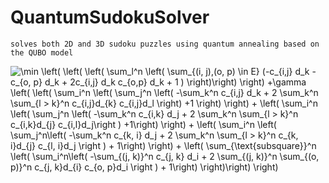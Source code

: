 # QuantumSudokuSolver
    solves both 2D and 3D sudoku puzzles using quantum annealing based on the QUBO model

<img src="https://latex.codecogs.com/gif.latex?\min&space;\left(&space;\left(&space;\left(&space;\sum_l^n&space;\left(&space;\sum_{(i,&space;j),(o,&space;p)&space;\in&space;E}&space;(-c_{i,j}&space;d_k&space;-&space;c_{o,&space;p}&space;d_k&space;&plus;&space;2c_{i,j}&space;d_k&space;c_{o,p}&space;d_k&space;&plus;&space;1&space;)&space;\right)\right)&space;\right)&space;&plus;\gamma&space;\left(&space;\left(&space;\sum_i^n&space;\left(&space;\sum_j^n&space;\left(&space;-\sum_k^n&space;c_{i,j}&space;d_k&space;&plus;&space;2&space;\sum_k^n&space;\sum_{l&space;>&space;k}^n&space;c_{i,j}d_{k}&space;c_{i,j}d_l&space;\right)&space;&plus;1&space;\right)&space;\right)&space;&plus;&space;\left(&space;\sum_i^n&space;\left(&space;\sum_j^n&space;\left(&space;-\sum_k^n&space;c_{i,k}&space;d_j&space;&plus;&space;2&space;\sum_k^n&space;\sum_{l&space;>&space;k}^n&space;c_{i,k}d_{j}&space;c_{i,l}d_j\right&space;)&space;&plus;1\right)&space;\right)&space;&plus;&space;\left(&space;\sum_i^n&space;\left(&space;\sum_j^n\left(&space;-\sum_k^n&space;c_{k,&space;i}&space;d_j&space;&plus;&space;2&space;\sum_k^n&space;\sum_{l&space;>&space;k}^n&space;c_{k,&space;i}d_{j}&space;c_{l,&space;i}d_j&space;\right&space;)&space;&plus;&space;1\right)&space;\right)&space;&plus;&space;\left(&space;\sum_{\text{subsquare}}^n&space;\left(&space;\sum_i^n\left(&space;-\sum_{(j,&space;k)}^n&space;c_{j,&space;k}&space;d_i&space;&plus;&space;2&space;\sum_{(j,&space;k)}^n&space;\sum_{(o,&space;p)}^n&space;c_{j,&space;k}d_{i}&space;c_{o,&space;p}d_i&space;\right&space;)&space;&plus;&space;1\right)&space;\right)\right)&space;\right)" title="\min \left( \left( \left( \sum_l^n \left( \sum_{(i, j),(o, p) \in E} (-c_{i,j} d_k - c_{o, p} d_k + 2c_{i,j} d_k c_{o,p} d_k + 1 ) \right)\right) \right) +\gamma \left( \left( \sum_i^n \left( \sum_j^n \left( -\sum_k^n c_{i,j} d_k + 2 \sum_k^n \sum_{l > k}^n c_{i,j}d_{k} c_{i,j}d_l \right) +1 \right) \right) + \left( \sum_i^n \left( \sum_j^n \left( -\sum_k^n c_{i,k} d_j + 2 \sum_k^n \sum_{l > k}^n c_{i,k}d_{j} c_{i,l}d_j\right ) +1\right) \right) + \left( \sum_i^n \left( \sum_j^n\left( -\sum_k^n c_{k, i} d_j + 2 \sum_k^n \sum_{l > k}^n c_{k, i}d_{j} c_{l, i}d_j \right ) + 1\right) \right) + \left( \sum_{\text{subsquare}}^n \left( \sum_i^n\left( -\sum_{(j, k)}^n c_{j, k} d_i + 2 \sum_{(j, k)}^n \sum_{(o, p)}^n c_{j, k}d_{i} c_{o, p}d_i \right ) + 1\right) \right)\right) \right)" />
